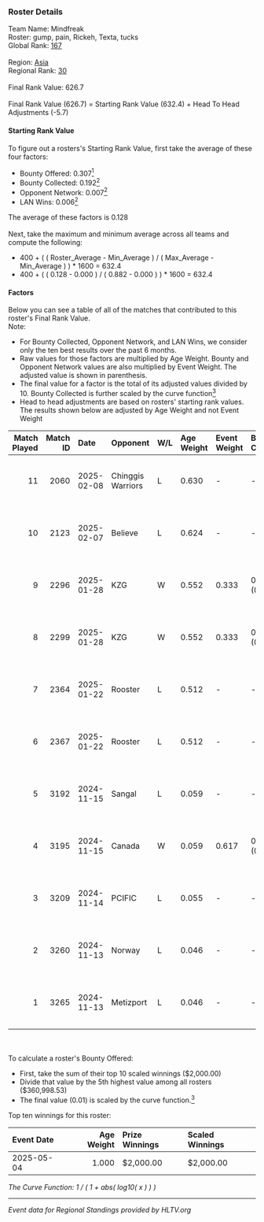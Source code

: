 ### Roster Details<br />
Team Name: Mindfreak<br />
Roster: gump, pain, Rickeh, Texta, tucks<br />
Global Rank: [167](../../standings_global_2025_05_05.md)<br />
<br />
Region: [Asia]( ../../standings_asia_2025_05_05.md)<br />
Regional Rank: [30]( ../../standings_asia_2025_05_05.md)<br />
<br />
Final Rank Value:  626.7<br />
<br />
Final Rank Value (626.7) = Starting Rank Value (632.4) + Head To Head Adjustments (-5.7)<br />

#### Starting Rank Value<br />
To figure out a rosters's Starting Rank Value, first take the average of these four factors:<br />
- Bounty Offered: 0.307[<sup>1</sup>](#table2)
- Bounty Collected: 0.192[<sup>2</sup>](#table1)
- Opponent Network: 0.007[<sup>2</sup>](#table1)
- LAN Wins: 0.006[<sup>2</sup>](#table1)

The average of these factors is 0.128<br />
<br />
Next, take the maximum and minimum average across all teams and compute the following:<br />
- 400 + ( ( Roster_Average - Min_Average ) / ( Max_Average - Min_Average ) ) * 1600 = 632.4
- 400 + ( ( 0.128 - 0.000 ) / ( 0.882 - 0.000 ) ) * 1600 = 632.4


#### Factors<br />
Below you can see a table of all of the matches that contributed to this roster's Final Rank Value.<br />
Note:<br />

- For Bounty Collected, Opponent Network, and LAN Wins, we consider only the ten best results over the past 6 months.
- Raw values for those factors are multiplied by Age Weight. Bounty and Opponent Network values are also multiplied by Event Weight. The adjusted value is shown in parenthesis.
- The final value for a factor is the total of its adjusted values divided by 10. Bounty Collected is further scaled by the curve function[<sup>3</sup>](#curveFunction)
- Head to head adjustments are based on rosters' starting rank values. The results shown below are adjusted by Age Weight and not Event Weight
<span id="table1"></span><br />


| Match Played | Match ID | Date       | Opponent          | W/L | Age Weight | Event Weight | Bounty Collected | Opponent Network | LAN Wins  | H2H Adj. | Roster                           |
| -: | -: | :- | :- | :- | :- | :- | :- | :- | :- | -: | :- |
|           11 |     2060 | 2025-02-08 | Chinggis Warriors | L   | 0.630      | -            | -                | -                | -         |    -0.69 | gump, pain, Rickeh, Texta, tucks |
|           10 |     2123 | 2025-02-07 | Believe           | L   | 0.624      | -            | -                | -                | -         |   -13.66 | gump, pain, Rickeh, Texta, tucks |
|            9 |     2296 | 2025-01-28 | KZG               | W   | 0.552      | 0.333        | 0.002 (0.000)    | 0.200 (0.037)    | 0 (0.000) |     8.79 | gump, pain, Rickeh, Texta, tucks |
|            8 |     2299 | 2025-01-28 | KZG               | W   | 0.552      | 0.333        | 0.002 (0.000)    | 0.200 (0.037)    | 0 (0.000) |     9.23 | gump, pain, Rickeh, Texta, tucks |
|            7 |     2364 | 2025-01-22 | Rooster           | L   | 0.512      | -            | -                | -                | -         |    -3.42 | gump, pain, Rickeh, Texta, tucks |
|            6 |     2367 | 2025-01-22 | Rooster           | L   | 0.512      | -            | -                | -                | -         |    -3.53 | gump, pain, Rickeh, Texta, tucks |
|            5 |     3192 | 2024-11-15 | Sangal            | L   | 0.059      | -            | -                | -                | -         |    -0.83 | gump, pain, Rickeh, Texta, tucks |
|            4 |     3195 | 2024-11-15 | Canada            | W   | 0.059      | 0.617        | 0.000 (0.000)    | 0.002 (0.000)    | 1 (0.059) |     0.53 | gump, pain, Rickeh, Texta, tucks |
|            3 |     3209 | 2024-11-14 | PCIFIC            | L   | 0.055      | -            | -                | -                | -         |    -0.91 | gump, pain, Rickeh, Texta, tucks |
|            2 |     3260 | 2024-11-13 | Norway            | L   | 0.046      | -            | -                | -                | -         |    -1.01 | gump, pain, Rickeh, Texta, tucks |
|            1 |     3265 | 2024-11-13 | Metizport         | L   | 0.046      | -            | -                | -                | -         |    -0.21 | gump, pain, Rickeh, Texta, tucks |

<br />
<span id="table2"></span><br />
To calculate a roster's Bounty Offered:<br />

- First, take the sum of their top 10 scaled winnings ($2,000.00)
- Divide that value by the 5th highest value among all rosters ($360,998.53)
- The final value (0.01) is scaled by the curve function.[<sup>3</sup>](#curveFunction)

Top ten winnings for this roster:<br />

| Event Date | Age Weight | Prize Winnings | Scaled Winnings |
| :- | -: | :- | :- |
| 2025-05-04 |      1.000 | $2,000.00      | $2,000.00       |


<span id="curveFunction"></span>_The Curve Function: 1 / ( 1 + abs( log10( x ) ) )_<br />

---
_Event data for Regional Standings provided by HLTV.org_<br />
